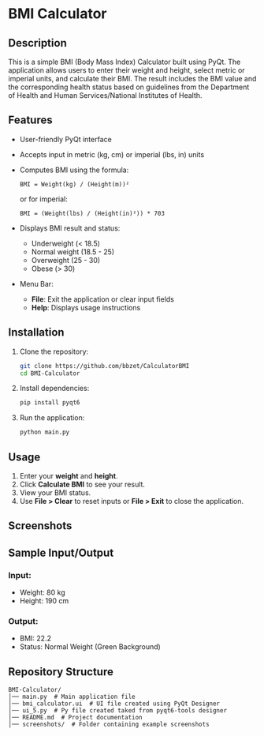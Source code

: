 # BMI Calculator

## Description
This is a simple BMI (Body Mass Index) Calculator built using PyQt. The application allows users to enter their weight and height, select metric or imperial units, and calculate their BMI. The result includes the BMI value and the corresponding health status based on guidelines from the Department of Health and Human Services/National Institutes of Health.

## Features
- User-friendly PyQt interface
- Accepts input in metric (kg, cm) or imperial (lbs, in) units
- Computes BMI using the formula:
  
  ```
  BMI = Weight(kg) / (Height(m))²
  ```
  or for imperial:
  ```
  BMI = (Weight(lbs) / (Height(in)²)) * 703
  ```
- Displays BMI result and status:
  - Underweight (< 18.5)
  - Normal weight (18.5 - 25)
  - Overweight (25 - 30)
  - Obese (> 30)
- Menu Bar:
  - **File**: Exit the application or clear input fields
  - **Help**: Displays usage instructions

## Installation
1. Clone the repository:
   ```bash
   git clone https://github.com/bbzet/CalculatorBMI
   cd BMI-Calculator
   ```
2. Install dependencies:
   ```bash
   pip install pyqt6
   ```
3. Run the application:
   ```bash
   python main.py
   ```

## Usage
1. Enter your **weight** and **height**.
2. Click **Calculate BMI** to see your result.
3. View your BMI status.
4. Use **File > Clear** to reset inputs or **File > Exit** to close the application.

## Screenshots


## Sample Input/Output
### Input:
- Weight: 80 kg
- Height: 190 cm

### Output:
- BMI: 22.2
- Status: Normal Weight (Green Background)

## Repository Structure
```
BMI-Calculator/
│── main.py  # Main application file
│── bmi_calculator.ui  # UI file created using PyQt Designer
│── ui_5.py  # Py file created taked from pyqt6-tools designer
│── README.md  # Project documentation
│── screenshots/  # Folder containing example screenshots
```


